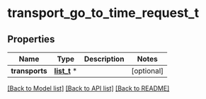 # transport_go_to_time_request_t

## Properties
Name | Type | Description | Notes
------------ | ------------- | ------------- | -------------
**transports** | [**list_t**](transport_go_to_time_info.md) \* |  | [optional] 

[[Back to Model list]](../README.md#documentation-for-models) [[Back to API list]](../README.md#documentation-for-api-endpoints) [[Back to README]](../README.md)


